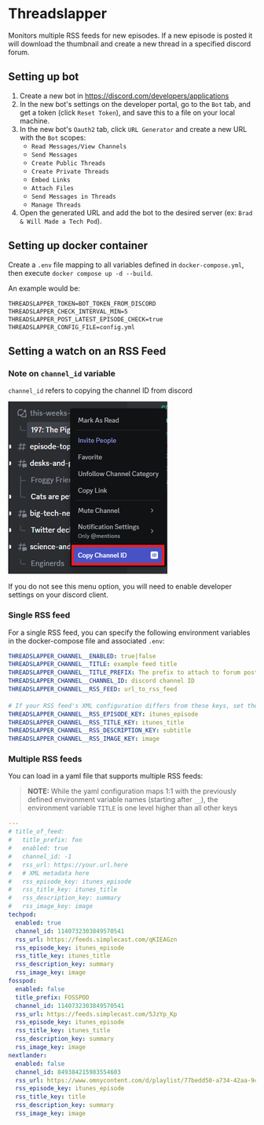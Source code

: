 # Threadslapper

Monitors multiple RSS feeds for new episodes. If a new episode is posted it will download the thumbnail and create a new thread in a specified discord forum.

## Setting up bot

1. Create a new bot in <https://discord.com/developers/applications>
2. In the new bot's settings on the developer portal, go to the `Bot` tab, and get a token (click `Reset Token`), and save this to a file on your local machine.
3. In the new bot's `Oauth2` tab, click `URL Generator` and create a new URL with the `Bot` scopes:
    - `Read Messages/View Channels`
    - `Send Messages`
    - `Create Public Threads`
    - `Create Private Threads`
    - `Embed Links`
    - `Attach Files`
    - `Send Messages in Threads`
    - `Manage Threads`
4. Open the generated URL and add the bot to the desired server (ex: `Brad & Will Made a Tech Pod`).

## Setting up docker container

Create a `.env` file mapping to all variables defined in `docker-compose.yml`, then execute `docker compose up -d --build`.

An example would be:

```properties
THREADSLAPPER_TOKEN=BOT_TOKEN_FROM_DISCORD
THREADSLAPPER_CHECK_INTERVAL_MIN=5
THREADSLAPPER_POST_LATEST_EPISODE_CHECK=true
THREADSLAPPER_CONFIG_FILE=config.yml
```

## Setting a watch on an RSS Feed

### Note on `channel_id` variable

`channel_id` refers to copying the channel ID from discord

![copy discord channel id](img/copy_channel_id.png)

If you do not see this menu option, you will need to enable developer settings on your discord client.

### Single RSS feed

For a single RSS feed, you can specify the following environment variables in the docker-compose file and associated `.env`:

```yaml
THREADSLAPPER_CHANNEL__ENABLED: true|false
THREADSLAPPER_CHANNEL__TITLE: example feed title
THREADSLAPPER_CHANNEL__TITLE_PREFIX: The prefix to attach to forum posts
THREADSLAPPER_CHANNEL__CHANNEL_ID: discord channel ID
THREADSLAPPER_CHANNEL__RSS_FEED: url_to_rss_feed

# If your RSS feed's XML configuration differs from these keys, set them.
THREADSLAPPER_CHANNEL__RSS_EPISODE_KEY: itunes_episode
THREADSLAPPER_CHANNEL__RSS_TITLE_KEY: itunes_title
THREADSLAPPER_CHANNEL__RSS_DESCRIPTION_KEY: subtitle
THREADSLAPPER_CHANNEL__RSS_IMAGE_KEY: image
```

### Multiple RSS feeds

You can load in a yaml file that supports multiple RSS feeds:

> **NOTE:** While the yaml configuration maps 1:1 with the previously defined environment variable names (starting after `__`), the environment variable `TITLE` is one level higher than all other keys

```yaml
---
# title_of_feed:
#   title_prefix: foo
#   enabled: true
#   channel_id: -1
#   rss_url: https://your.url.here
#   # XML metadata here
#   rss_episode_key: itunes_episode
#   rss_title_key: itunes_title
#   rss_description_key: summary
#   rss_image_key: image
techpod:
  enabled: true
  channel_id: 1140732303849570541
  rss_url: https://feeds.simplecast.com/qKIEAGzn
  rss_episode_key: itunes_episode
  rss_title_key: itunes_title
  rss_description_key: summary
  rss_image_key: image
fosspod:
  enabled: false
  title_prefix: FOSSPOD
  channel_id: 1140732303849570541
  rss_url: https://feeds.simplecast.com/5JzYp_Kp
  rss_episode_key: itunes_episode
  rss_title_key: itunes_title
  rss_description_key: summary
  rss_image_key: image
nextlander:
  enabled: false
  channel_id: 849384215983554603
  rss_url: https://www.omnycontent.com/d/playlist/77bedd50-a734-42aa-9c08-ad86013ca0f9/2b6eadde-60d3-45b4-aac8-ae04014687dd/6554b463-2d55-4d17-a6c1-ae04014687f0/podcast.rss
  rss_episode_key: itunes_episode
  rss_title_key: title
  rss_description_key: summary
  rss_image_key: image
```
